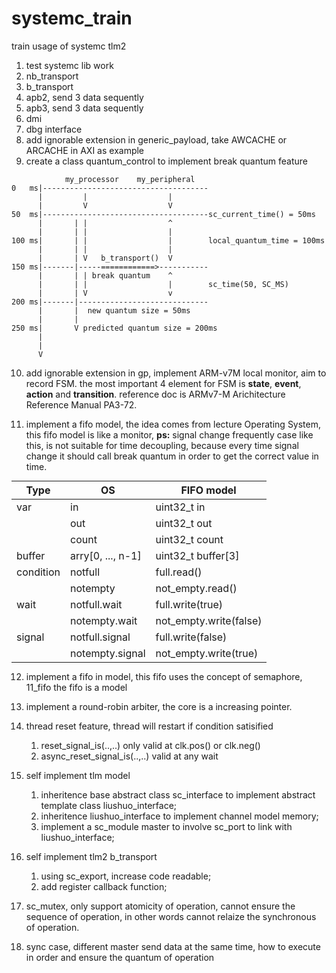 <style>
table
{
    margin: auto;
}
</style>

# systemc_train
train usage of systemc tlm2
1.  test systemc lib work
2.  nb_transport
3.  b_transport
4.  apb2, send 3 data sequently
5.  apb3, send 3 data sequently
6.  dmi
7.  dbg interface
8.  add ignorable extension in generic_payload, take AWCACHE or ARCACHE in AXI as example
9.  create a class quantum_control to implement break quantum feature
```
            my_processor    my_peripheral
0   ms|-------------------------------------
      |         |                  |
      |         V                  V
50  ms|-------------------------------------sc_current_time() = 50ms
      |       | |                  ^
      |       | |                  |
100 ms|       | |                  |        local_quantum_time = 100ms
      |       | |                  |
      |       | V   b_transport()  V
150 ms|-------|-----============>-----------
      |       | | break quantum    ^
      |       | |                  |        sc_time(50, SC_MS)
      |       | V                  v
200 ms|-------|-----------------------------
      |       |  new quantum size = 50ms
      |       |
250 ms|       V predicted quantum size = 200ms
      |
      |
      V
```
10. add ignorable extension in gp, implement ARM-v7M local monitor, aim to record FSM.
    the most important 4 element for FSM is **state**, **event**, **action** and **transition**.
    reference doc is ARMv7-M Arichitecture Reference Manual PA3-72.

11. implement a fifo model, the idea comes from lecture Operating System, this fifo model is like a monitor, **ps:** signal change frequently case like this, is not suitable for time decoupling, because every time signal change it should call break quantum in order to get the correct value in time.

|Type|OS|FIFO model|
|--|--|--|
|var|in|uint32_t in|
||out|uint32_t out|
||count|uint32_t count|
|buffer|arry[0, ..., n-1]|uint32_t buffer[3]|
|condition|notfull|full.read()|
||notempty|not_empty.read()|
|wait|notfull.wait|full.write(true)|
||notempty.wait|not_empty.write(false)|
|signal|notfull.signal|full.write(false)|
||notempty.signal|not_empty.write(true)|

12. implement a fifo in model, this fifo uses the concept of semaphore, 11_fifo the fifo is a model

13. implement a round-robin arbiter, the core is a increasing pointer.

14. thread reset feature, thread will restart if condition satisified

    1. reset_signal_is(..,..) only valid at clk.pos() or clk.neg()
    2. async_reset_signal_is(..,..) valid at any wait

15. self implement tlm model

    1. inheritence base abstract class sc_interface to implement abstract template class liushuo_interface;
    2. inheritence liushuo_interface to implement channel model memory;
    3. implement a sc_module master to involve sc_port to link with liushuo_interface;

16. self implement tlm2 b_transport

    1. using sc_export, increase code readable;
    2. add register callback function;

17. sc_mutex, only support atomicity of operation, cannot ensure the sequence of operation, in other words cannot relaize the synchronous of operation.

18. sync case, different master send data at the same time, how to execute in order and ensure the quantum of operation